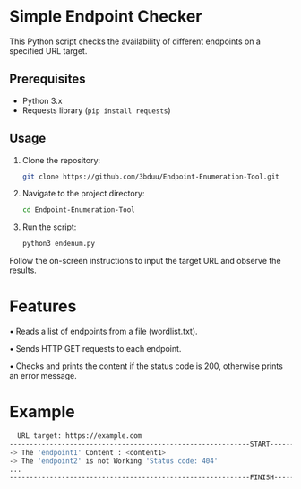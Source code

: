# Simple Endpoint Checker

This Python script checks the availability of different endpoints on a specified URL target.

## Prerequisites

- Python 3.x
- Requests library (`pip install requests`)

## Usage

1. Clone the repository:

   ```bash
   git clone https://github.com/3bduu/Endpoint-Enumeration-Tool.git
   
2. Navigate to the project directory:

   ```bash
   cd Endpoint-Enumeration-Tool
   
4. Run the script:
   
   ```bash
   python3 endenum.py
   
  Follow the on-screen instructions to input the target URL and observe the results.
  
# Features

  • Reads a list of endpoints from a file (wordlist.txt).
  
  • Sends HTTP GET requests to each endpoint.
  
  • Checks and prints the content if the status code is 200, otherwise prints an error message.

# Example

```bash
  URL target: https://example.com
------------------------------------------------------------START-------------------------------------------------------------
-> The 'endpoint1' Content : <content1>
-> The 'endpoint2' is not Working 'Status code: 404'
...
------------------------------------------------------------FINISH-------------------------------------------------------------
